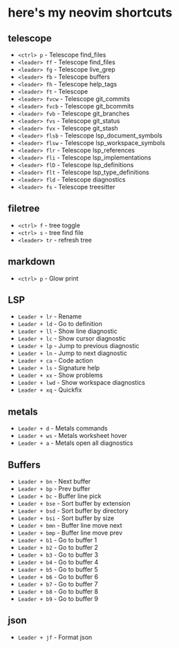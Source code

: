 # here's my neovim shortcuts

## telescope
- `<ctrl> p`      - Telescope find_files
- `<leader> ff`   - Telescope find_files
- `<leader> fg`   - Telescope live_grep
- `<leader> fb`   - Telescope buffers
- `<leader> fh`   - Telescope help_tags
- `<leader> ft`   - Telescope
- `<leader> fvcw` - Telescope git_commits
- `<leader> fvcb` - Telescope git_bcommits
- `<leader> fvb`  - Telescope git_branches
- `<leader> fvs`  - Telescope git_status
- `<leader> fvx`  - Telescope git_stash
- `<leader> flsb` - Telescope lsp_document_symbols
- `<leader> flsw` - Telescope lsp_workspace_symbols
- `<leader> flr`  - Telescope lsp_references
- `<leader> fli`  - Telescope lsp_implementations
- `<leader> flD`  - Telescope lsp_definitions
- `<leader> flt`  - Telescope lsp_type_definitions
- `<leader> fld`  - Telescope diagnostics
- `<leader> fs`   - Telescope treesitter

## filetree
- `<ctrl> f` - tree toggle
- `<ctrl> s` - tree find file
- `<leader> tr` - refresh tree

## markdown
- `<ctrl> p` - Glow print


## LSP
 - `Leader + lr`  - Rename
 - `Leader + ld`  - Go to definition
 - `Leader + ll`  - Show line diagnostic
 - `Leader + lc`  - Show cursor diagnostic
 - `Leader + lp`  - Jump to previous diagnostic
 - `Leader + ln`  - Jump to next diagnostic
 - `Leader + ca`  - Code action
 - `Leader + ls`  - Signature help
 - `Leader + xx`  - Show problems
 - `Leader + lwd` - Show workspace diagnostics
 - `Leader + xq`  - Quickfix

## metals
 - `Leader + d`  - Metals commands
 - `Leader + ws` - Metals worksheet hover
 - `Leader + a`  - Metals open all diagnostics


## Buffers
 - `Leader + bn`     - Next buffer
 - `Leader + bp`     - Prev buffer
 - `Leader + bc`     - Buffer line pick
 - `Leader + bse`    - Sort buffer by extension
 - `Leader + bsd`    - Sort buffer by directory
 - `Leader + bsi`    - Sort buffer by size
 - `Leader + bmn`    - Buffer line move next
 - `Leader + bmp`    - Buffer line move prev
 - `Leader + b1`     - Go to buffer 1
 - `Leader + b2`     - Go to buffer 2
 - `Leader + b3`     - Go to buffer 3
 - `Leader + b4`     - Go to buffer 4
 - `Leader + b5`     - Go to buffer 5
 - `Leader + b6`     - Go to buffer 6
 - `Leader + b7`     - Go to buffer 7
 - `Leader + b8`     - Go to buffer 8
 - `Leader + b9`     - Go to buffer 9

## json
- `Leader + jf`     - Format json
